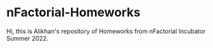 # nFactorial-Homeworks
Hi, this is Alikhan's repository of Homeworks from nFactorial Incubator Summer 2022.
